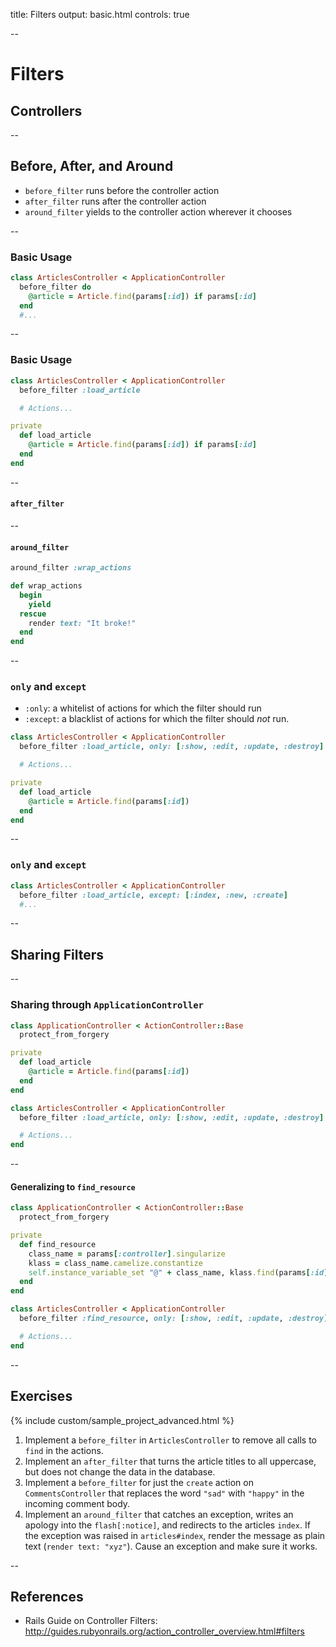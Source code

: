 title: Filters
output: basic.html
controls: true

--

# Filters
## Controllers

--

## Before, After, and Around

* `before_filter` runs before the controller action
* `after_filter` runs after the controller action
* `around_filter` yields to the controller action wherever it chooses

--

### Basic Usage

```ruby
class ArticlesController < ApplicationController
  before_filter do
    @article = Article.find(params[:id]) if params[:id]
  end
  #...
```

--

### Basic Usage

```ruby
class ArticlesController < ApplicationController
  before_filter :load_article

  # Actions...

private
  def load_article
    @article = Article.find(params[:id]) if params[:id]
  end
end
```

--

#### `after_filter`

--

#### `around_filter`

```ruby
around_filter :wrap_actions

def wrap_actions
  begin
    yield
  rescue
    render text: "It broke!"
  end
end
```

--

### `only` and `except`

* `:only`: a whitelist of actions for which the filter should run
* `:except`: a blacklist of actions for which the filter should *not* run.

```ruby
class ArticlesController < ApplicationController
  before_filter :load_article, only: [:show, :edit, :update, :destroy]

  # Actions...

private
  def load_article
    @article = Article.find(params[:id])
  end
end
```

--

### `only` and `except`

```ruby
class ArticlesController < ApplicationController
  before_filter :load_article, except: [:index, :new, :create]
  #...
```

--

## Sharing Filters

--

### Sharing through `ApplicationController`

```ruby
class ApplicationController < ActionController::Base
  protect_from_forgery

private
  def load_article
    @article = Article.find(params[:id])
  end
end

class ArticlesController < ApplicationController
  before_filter :load_article, only: [:show, :edit, :update, :destroy]

  # Actions...
end
```

--

#### Generalizing to `find_resource`

```ruby
class ApplicationController < ActionController::Base
  protect_from_forgery

private
  def find_resource
    class_name = params[:controller].singularize
    klass = class_name.camelize.constantize
    self.instance_variable_set "@" + class_name, klass.find(params[:id])
  end
end

class ArticlesController < ApplicationController
  before_filter :find_resource, only: [:show, :edit, :update, :destroy]

  # Actions...
end
```

--

## Exercises

{% include custom/sample_project_advanced.html %}

1. Implement a `before_filter` in `ArticlesController` to remove all calls to `find` in the actions.
2. Implement an `after_filter` that turns the article titles to all uppercase, but does not change the data in the database.
3. Implement a `before_filter` for just the `create` action on `CommentsController` that replaces the word `"sad"` with `"happy"` in the incoming comment body.
4. Implement an `around_filter` that catches an exception, writes an apology into the `flash[:notice]`, and redirects to the articles `index`. If the exception was raised in `articles#index`, render the message as plain text (`render text: "xyz"`). Cause an exception and make sure it works.

--

## References

* Rails Guide on Controller Filters: http://guides.rubyonrails.org/action_controller_overview.html#filters
